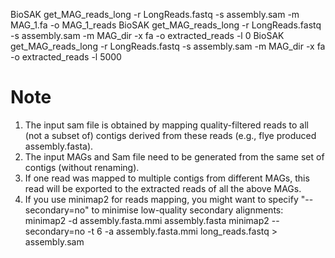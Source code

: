BioSAK get_MAG_reads_long -r LongReads.fastq -s assembly.sam -m MAG_1.fa -o MAG_1_reads
BioSAK get_MAG_reads_long -r LongReads.fastq -s assembly.sam -m MAG_dir -x fa -o extracted_reads -l 0
BioSAK get_MAG_reads_long -r LongReads.fastq -s assembly.sam -m MAG_dir -x fa -o extracted_reads -l 5000

# Note
1. The input sam file is obtained by mapping quality-filtered reads to all (not a subset of) contigs derived 
   from these reads (e.g., flye produced assembly.fasta).
2. The input MAGs and Sam file need to be generated from the same set of contigs (without renaming).
3. If one read was mapped to multiple contigs from different MAGs, this read will be exported to the extracted 
   reads of all the above MAGs.
4. If you use minimap2 for reads mapping, you might want to specify "--secondary=no" to minimise low-quality 
   secondary alignments:
   minimap2 -d assembly.fasta.mmi assembly.fasta
   minimap2 --secondary=no -t 6 -a assembly.fasta.mmi long_reads.fastq > assembly.sam
